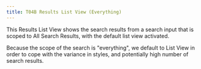 ```yaml
---
title: T04B Results List View (Everything)
---
```


This Results List View shows the search results from a search input that is scoped to All Search Results, with the default list view activated. 

Because the scope of the search is "everything", we default to List View in order to cope with the variance in styles, and potentially high number of search results. 

